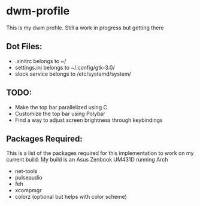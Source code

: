 # dwm-profile

This is my dwm profile. Still a work in progress but getting there

## Dot Files:
<ul>
<li> .xinitrc belongs to ~/
<li> settings.ini belongs to ~/.config/gtk-3.0/
<li> slock.service belongs to /etc/systemd/system/
</ul>
  
## TODO:
<ul>
<li> Make the top bar parallelized using C
<li> Customize the top bar using Polybar
<li> Find a way to adjust screen brightness through keybindings
</ul>
  
## Packages Required:
This is a list of the packages required for this implementation to work on my current build.
My build is an Asus Zenbook UM431D running Arch

<ul>
<li> net-tools
<li> pulseaudio
<li> feh
<li> xcompmgr
<li> colorz (optional but helps with color scheme)
</ul>
